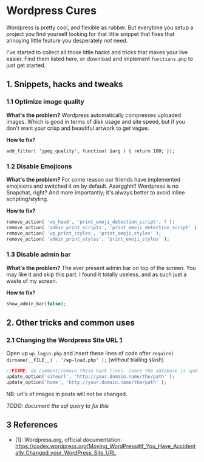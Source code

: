 # Wordpress Cures

Wordpress is pretty cool, and flexible as rubber. But everytime you setup a
project you find yourself looking for that little snippet that fixes that
annoying little feature you desperately _not_ need.

I've started to collect all those little hacks and tricks that makes your live
easier. Find them listed here, or download and implement `functions.php` to
just get started.

## 1. Snippets, hacks and tweaks

### 1.1 Optimize image quality

**What's the problem?** Wordpress automatically compresses uploaded images. Which is good in
terms of disk usage and site speed, but if you don't want your crisp and 
beautiful artwork to get vague.

**How to fix?**

```
add_filter( 'jpeg_quality', function( $arg ) { return 100; });
```

### 1.2 Disable Emojicons

**What's the problem?** For some reason our friends have implemented emojicons
and switched it on by default. Aaargghh!! Wordpress is no Snapchat, right? And
more importantly; it's always better to avoid inline scripting/styling.

**How to fix?**

```php
remove_action( 'wp_head', 'print_emoji_detection_script', 7 );
remove_action( 'admin_print_scripts', 'print_emoji_detection_script' );
remove_action( 'wp_print_styles', 'print_emoji_styles' );
remove_action( 'admin_print_styles', 'print_emoji_styles' );
```

### 1.3 Disable admin bar

**What's the problem?** The ever present admin bar on top of the screen. You may
like it and skip this part. I found it totally useless, and as such just a waste
of my screen.

**How to fix?**

```php
show_admin_bar(false);
```

## 2. Other tricks and common uses

### 2.1 Changing the Wordpress Site URL [1](https://codex.wordpress.org/Moving_WordPress#If_You_Have_Accidentally_Changed_your_WordPress_Site_URL)

Open up `wp_login.php` and insert these lines of code
after `require( dirname(__FILE__) . '/wp-load.php' );` (_without_ trailing 
slash)

```php
//FIXME: do comment/remove these hack lines. (once the database is updated)
update_option('siteurl', 'http://your.domain.name/the/path' );
update_option('home', 'http://your.domain.name/the/path' );
```

NB: url's of images in posts will not be changed.

_TODO: document the sql query to fix this_

## 3 References

- [1]: Wordpress.org, official documentation: https://codex.wordpress.org/Moving_WordPress#If_You_Have_Accidentally_Changed_your_WordPress_Site_URL